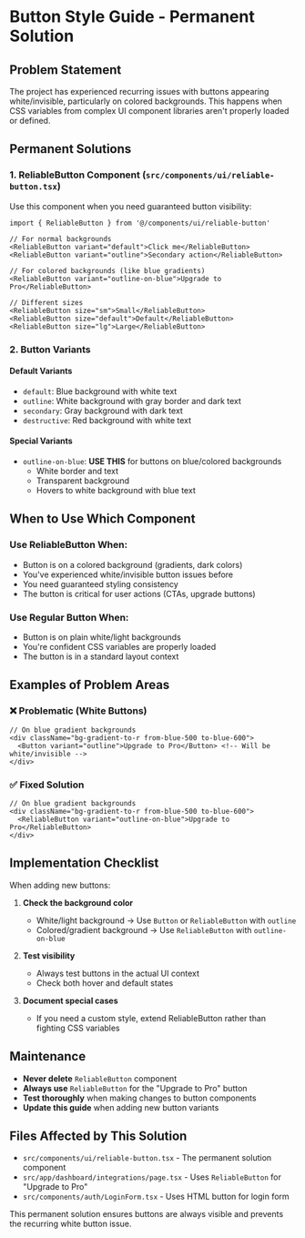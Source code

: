 # Button Style Guide - Permanent Solution

## Problem Statement

The project has experienced recurring issues with buttons appearing white/invisible, particularly on colored backgrounds. This happens when CSS variables from complex UI component libraries aren't properly loaded or defined.

## Permanent Solutions

### 1. ReliableButton Component (`src/components/ui/reliable-button.tsx`)

Use this component when you need guaranteed button visibility:

```tsx
import { ReliableButton } from '@/components/ui/reliable-button'

// For normal backgrounds
<ReliableButton variant="default">Click me</ReliableButton>
<ReliableButton variant="outline">Secondary action</ReliableButton>

// For colored backgrounds (like blue gradients)
<ReliableButton variant="outline-on-blue">Upgrade to Pro</ReliableButton>

// Different sizes
<ReliableButton size="sm">Small</ReliableButton>
<ReliableButton size="default">Default</ReliableButton>
<ReliableButton size="lg">Large</ReliableButton>
```

### 2. Button Variants

#### Default Variants
- `default`: Blue background with white text
- `outline`: White background with gray border and dark text
- `secondary`: Gray background with dark text
- `destructive`: Red background with white text

#### Special Variants
- `outline-on-blue`: **USE THIS** for buttons on blue/colored backgrounds
  - White border and text
  - Transparent background
  - Hovers to white background with blue text

## When to Use Which Component

### Use ReliableButton When:
- Button is on a colored background (gradients, dark colors)
- You've experienced white/invisible button issues before
- You need guaranteed styling consistency
- The button is critical for user actions (CTAs, upgrade buttons)

### Use Regular Button When:
- Button is on plain white/light backgrounds
- You're confident CSS variables are properly loaded
- The button is in a standard layout context

## Examples of Problem Areas

### ❌ Problematic (White Buttons)
```tsx
// On blue gradient backgrounds
<div className="bg-gradient-to-r from-blue-500 to-blue-600">
  <Button variant="outline">Upgrade to Pro</Button> <!-- Will be white/invisible -->
</div>
```

### ✅ Fixed Solution
```tsx
// On blue gradient backgrounds
<div className="bg-gradient-to-r from-blue-500 to-blue-600">
  <ReliableButton variant="outline-on-blue">Upgrade to Pro</ReliableButton>
</div>
```

## Implementation Checklist

When adding new buttons:

1. **Check the background color**
   - White/light background → Use `Button` or `ReliableButton` with `outline`
   - Colored/gradient background → Use `ReliableButton` with `outline-on-blue`

2. **Test visibility**
   - Always test buttons in the actual UI context
   - Check both hover and default states

3. **Document special cases**
   - If you need a custom style, extend ReliableButton rather than fighting CSS variables

## Maintenance

- **Never delete** `ReliableButton` component
- **Always use** `ReliableButton` for the "Upgrade to Pro" button
- **Test thoroughly** when making changes to button components
- **Update this guide** when adding new button variants

## Files Affected by This Solution

- `src/components/ui/reliable-button.tsx` - The permanent solution component
- `src/app/dashboard/integrations/page.tsx` - Uses `ReliableButton` for "Upgrade to Pro"
- `src/components/auth/LoginForm.tsx` - Uses HTML button for login form

This permanent solution ensures buttons are always visible and prevents the recurring white button issue.